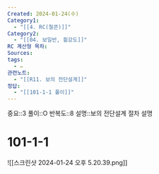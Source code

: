 ```yaml
---
Created: 2024-01-24(수)
Category1:
  - "[[4. RC(철콘)]]"
Category2:
  - "[[04. 보일반, 휨강도]]"
RC 계산형 목차: 
Sources: 
tags:
  - ✏️
관련노트:
  - "[[R11. 보의 전단설계]]"
정답:
  - "[[101-1-1 풀이]]"
---
```

중요::3
풀이::O
반복도::8
설명::보의 전단설계 절차 설명


#  101-1-1

![[스크린샷 2024-01-24 오후 5.20.39.png]]